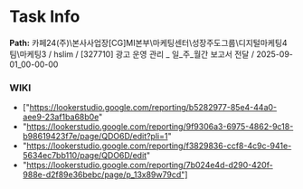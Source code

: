 # Task Info

**Path:** 카페24(주)\본사사업장\[CG]MI본부\마케팅센터\성장주도그룹\디지털마케팅4팀\마케팅3 / hslim / [327710] 광고 운영 관리 _ 일_주_월간 보고서 전달 / 2025-09-01_00-00-00

### WIKI
- ["https://lookerstudio.google.com/reporting/b5282977-85e4-44a0-aee9-23af1ba68b0e"
- "https://lookerstudio.google.com/reporting/9f9306a3-6975-4862-9c18-b98619423f7e/page/QDO6D/edit?pli=1"
- "https://lookerstudio.google.com/reporting/f3829836-ccf8-4c9c-941e-5634ec7bb110/page/QDO6D/edit"
- "https://lookerstudio.google.com/reporting/7b024e4d-d290-420f-988e-d2f89e36bebc/page/p_13x89w79cd"]

